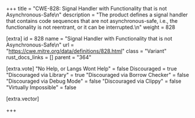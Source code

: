+++
title = "CWE-828: Signal Handler with Functionality that is not Asynchronous-Safe\n"
description = "The product defines a signal handler that contains code sequences that are not asynchronous-safe, i.e., the functionality is not reentrant, or it can be interrupted.\n"
weight = 828

[extra]
id = 828
name = "Signal Handler with Functionality that is not Asynchronous-Safe\n"
url = "https://cwe.mitre.org/data/definitions/828.html"
class = "Variant"
rust_docs_links = []
parent = "364"

[extra.vote]
"No Help, or Langs Wont Help" = false
Discouraged = true
"Discouraged via Library" = true
"Discouraged via Borrow Checker" = false
"Discouraged via Debug Mode" = false
"Discouraged via Clippy" = false
"Virtually Impossible" = false

[extra.vector]

+++